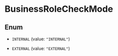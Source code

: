 

# BusinessRoleCheckMode

## Enum


* `INTERNAL` (value: `"INTERNAL"`)

* `EXTERNAL` (value: `"EXTERNAL"`)



